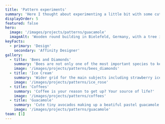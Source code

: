 ```yaml
---
title: 'Pattern experiments'
summary: 'Here I thought about experimenting a little bit with some cute patterns. Those can be used as background images, wallpapers, post cards, or as wrapping paper.'
displayOrder: 5
featured: false
hero:
  image: '/images/projects/patterns/guacamole'
  imageAlt: 'Wooden round building in Bielefeld, Germany, with a tree in the foreground and clear blue sky in the background.'
keyFacts:
  - primary: 'Design'
    secondary: 'Affinity Designer'
gallery:
  - title: 'Bees and Diamonds'
    summary: 'Bees are not only one of the most important species to keep our planet but also just cute little workers!'
    image: '/images/projects/patterns/bees_diamonds'
  - title: 'Ice Cream'
    summary: 'Wider grid for the main subjects including strawberry ice in between.'
    image: '/images/projects/patterns/ice_rose'
  - title: 'Coffees'
    summary: 'Coffee is your reason to get up? Your source of life?'
    image: '/images/projects/patterns/coffees'
  - title: 'Guacamole'
    summary: 'Cute tiny avocados making up a beatiful pastel guacamole pattern.'
    image: '/images/projects/patterns/guacamole'
team: [1]
---
```


